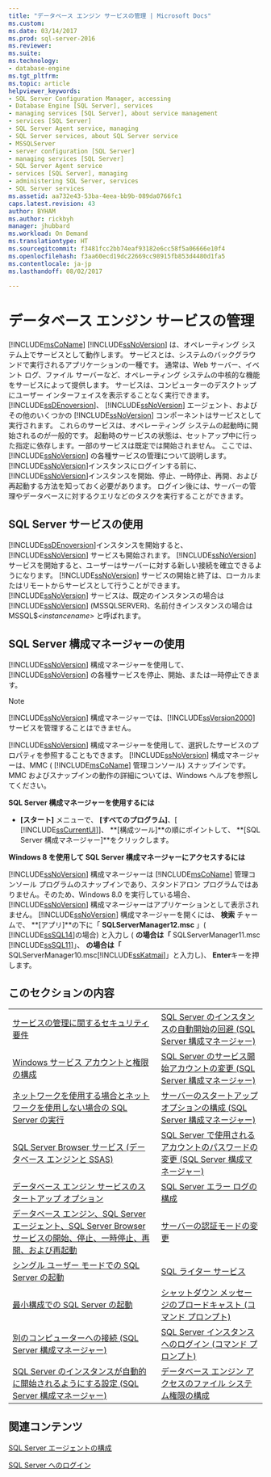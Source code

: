 ```yaml
---
title: "データベース エンジン サービスの管理 | Microsoft Docs"
ms.custom: 
ms.date: 03/14/2017
ms.prod: sql-server-2016
ms.reviewer: 
ms.suite: 
ms.technology:
- database-engine
ms.tgt_pltfrm: 
ms.topic: article
helpviewer_keywords:
- SQL Server Configuration Manager, accessing
- Database Engine [SQL Server], services
- managing services [SQL Server], about service management
- services [SQL Server]
- SQL Server Agent service, managing
- SQL Server services, about SQL Server service
- MSSQLServer
- server configuration [SQL Server]
- managing services [SQL Server]
- SQL Server Agent service
- services [SQL Server], managing
- administering SQL Server, services
- SQL Server services
ms.assetid: aa732e43-53ba-4eea-bb9b-089da0766fc1
caps.latest.revision: 43
author: BYHAM
ms.author: rickbyh
manager: jhubbard
ms.workload: On Demand
ms.translationtype: HT
ms.sourcegitcommit: f3481fcc2bb74eaf93182e6cc58f5a06666e10f4
ms.openlocfilehash: f3aa60ecd19dc22669cc98915fb853d4480d1fa5
ms.contentlocale: ja-jp
ms.lasthandoff: 08/02/2017

---
```

# <a name="manage-the-database-engine-services"></a>データベース エンジン サービスの管理
  [!INCLUDE[msCoName](../../includes/msconame-md.md)] [!INCLUDE[ssNoVersion](../../includes/ssnoversion-md.md)] は、オペレーティング システム上でサービスとして動作します。 サービスとは、システムのバックグラウンドで実行されるアプリケーションの一種です。 通常は、Web サーバー、イベント ログ、ファイル サーバーなど、オペレーティング システムの中核的な機能をサービスによって提供します。 サービスは、コンピューターのデスクトップにユーザー インターフェイスを表示することなく実行できます。 [!INCLUDE[ssDEnoversion](../../includes/ssdenoversion-md.md)]、 [!INCLUDE[ssNoVersion](../../includes/ssnoversion-md.md)] エージェント、およびその他のいくつかの [!INCLUDE[ssNoVersion](../../includes/ssnoversion-md.md)] コンポーネントはサービスとして実行されます。 これらのサービスは、オペレーティング システムの起動時に開始されるのが一般的です。 起動時のサービスの状態は、セットアップ中に行った指定に依存します。一部のサービスは既定では開始されません。 ここでは、 [!INCLUDE[ssNoVersion](../../includes/ssnoversion-md.md)] の各種サービスの管理について説明します。 [!INCLUDE[ssNoVersion](../../includes/ssnoversion-md.md)]インスタンスにログインする前に、 [!INCLUDE[ssNoVersion](../../includes/ssnoversion-md.md)]インスタンスを開始、停止、一時停止、再開、および再起動する方法を知っておく必要があります。 ログイン後には、サーバーの管理やデータベースに対するクエリなどのタスクを実行することができます。  
  
## <a name="using-the-sql-server-service"></a>SQL Server サービスの使用  
 [!INCLUDE[ssDEnoversion](../../includes/ssdenoversion-md.md)]インスタンスを開始すると、 [!INCLUDE[ssNoVersion](../../includes/ssnoversion-md.md)] サービスも開始されます。 [!INCLUDE[ssNoVersion](../../includes/ssnoversion-md.md)] サービスを開始すると、ユーザーはサーバーに対する新しい接続を確立できるようになります。 [!INCLUDE[ssNoVersion](../../includes/ssnoversion-md.md)] サービスの開始と終了は、ローカルまたはリモートからサービスとして行うことができます。 [!INCLUDE[ssNoVersion](../../includes/ssnoversion-md.md)] サービスは、既定のインスタンスの場合は [!INCLUDE[ssNoVersion](../../includes/ssnoversion-md.md)] (MSSQLSERVER)、名前付きインスタンスの場合は MSSQL$*\<instancename>* と呼ばれます。  
  
## <a name="using-sql-server-configuration-manager"></a>SQL Server 構成マネージャーの使用  
 [!INCLUDE[ssNoVersion](../../includes/ssnoversion-md.md)] 構成マネージャーを使用して、 [!INCLUDE[ssNoVersion](../../includes/ssnoversion-md.md)] の各種サービスを停止、開始、または一時停止できます。  
  
> [!NOTE]  
>  [!INCLUDE[ssNoVersion](../../includes/ssnoversion-md.md)] 構成マネージャーでは、[!INCLUDE[ssVersion2000](../../includes/ssversion2000-md.md)] サービスを管理することはできません。  
  
 [!INCLUDE[ssNoVersion](../../includes/ssnoversion-md.md)] 構成マネージャーを使用して、選択したサービスのプロパティを参照することもできます。 [!INCLUDE[ssNoVersion](../../includes/ssnoversion-md.md)] 構成マネージャーは、MMC ( [!INCLUDE[msCoName](../../includes/msconame-md.md)] 管理コンソール) スナップインです。 MMC およびスナップインの動作の詳細については、Windows ヘルプを参照してください。  
  
 **SQL Server 構成マネージャーを使用するには**  
  
-   **[スタート]** メニューで、 **[すべてのプログラム]**、[ [!INCLUDE[ssCurrentUI](../../includes/sscurrentui-md.md)]]、 **[構成ツール]**の順にポイントして、 **[SQL Server 構成マネージャー]**をクリックします。  
  
 **Windows 8 を使用して SQL Server 構成マネージャーにアクセスするには**  
  
 [!INCLUDE[ssNoVersion](../../includes/ssnoversion-md.md)] 構成マネージャーは [!INCLUDE[msCoName](../../includes/msconame-md.md)] 管理コンソール プログラムのスナップインであり、スタンドアロン プログラムではありません。そのため、Windows 8.0 を実行している場合、 [!INCLUDE[ssNoVersion](../../includes/ssnoversion-md.md)] 構成マネージャーはアプリケーションとして表示されません。 [!INCLUDE[ssNoVersion](../../includes/ssnoversion-md.md)] 構成マネージャーを開くには、 **検索** チャームで、 **[アプリ]**の下に「 **SQLServerManager12.msc** 」( [!INCLUDE[ssSQL14](../../includes/sssql14-md.md)]の場合) と入力し ( **の場合は「** SQLServerManager11.msc [!INCLUDE[ssSQL11](../../includes/sssql11-md.md)]」、 **の場合は「** SQLServerManager10.msc[!INCLUDE[ssKatmai](../../includes/sskatmai-md.md)]」と入力し)、 **Enter**キーを押します。  
  
## <a name="in-this-section"></a>このセクションの内容  
  
|||  
|-|-|  
|[サービスの管理に関するセキュリティ要件](../../database-engine/configure-windows/security-requirements-for-managing-services.md)|[SQL Server のインスタンスの自動開始の回避 &#40;SQL Server 構成マネージャー&#41;](../../database-engine/configure-windows/scm-services-prevent-automatic-startup-of-an-instance.md)|  
|[Windows サービス アカウントと権限の構成](../../database-engine/configure-windows/configure-windows-service-accounts-and-permissions.md)|[SQL Server のサービス開始アカウントの変更 &#40;SQL Server 構成マネージャー&#41;](../../database-engine/configure-windows/scm-services-change-the-service-startup-account.md)|  
|[ネットワークを使用する場合とネットワークを使用しない場合の SQL Server の実行](../../database-engine/configure-windows/run-sql-server-with-or-without-a-network.md)|[サーバーのスタートアップ オプションの構成 &#40;SQL Server 構成マネージャー&#41;](../../database-engine/configure-windows/scm-services-configure-server-startup-options.md)|  
|[SQL Server Browser サービス &#40;データベース エンジンと SSAS&#41;](../../database-engine/configure-windows/sql-server-browser-service-database-engine-and-ssas.md)|[SQL Server で使用されるアカウントのパスワードの変更 &#40;SQL Server 構成マネージャー&#41;](../../database-engine/configure-windows/scm-services-change-the-password-of-the-accounts-used.md)|  
|[データベース エンジン サービスのスタートアップ オプション](../../database-engine/configure-windows/database-engine-service-startup-options.md)|[SQL Server エラー ログの構成](../../database-engine/configure-windows/scm-services-configure-sql-server-error-logs.md)|  
|[データベース エンジン、SQL Server エージェント、SQL Server Browser サービスの開始、停止、一時停止、再開、および再起動](../../database-engine/configure-windows/start-stop-pause-resume-restart-sql-server-services.md)|[サーバーの認証モードの変更](../../database-engine/configure-windows/change-server-authentication-mode.md)|  
|[シングル ユーザー モードでの SQL Server の起動](../../database-engine/configure-windows/start-sql-server-in-single-user-mode.md)|[SQL ライター サービス](../../database-engine/configure-windows/sql-writer-service.md)|  
|[最小構成での SQL Server の起動](../../database-engine/configure-windows/start-sql-server-with-minimal-configuration.md)|[シャットダウン メッセージのブロードキャスト &#40;コマンド プロンプト&#41;](../../database-engine/configure-windows/broadcast-a-shutdown-message-command-prompt.md)|  
|[別のコンピューターへの接続 &#40;SQL Server 構成マネージャー&#41;](../../database-engine/configure-windows/scm-services-connect-to-another-computer.md)|[SQL Server インスタンスへのログイン &#40;コマンド プロンプト&#41;](../../database-engine/configure-windows/log-in-to-an-instance-of-sql-server-command-prompt.md)|  
|[SQL Server のインスタンスが自動的に開始されるようにする設定 &#40;SQL Server 構成マネージャー&#41;](../../database-engine/configure-windows/scm-services-set-an-instance-to-start-automatically.md)|[データベース エンジン アクセスのファイル システム権限の構成](../../database-engine/configure-windows/configure-file-system-permissions-for-database-engine-access.md)|  
  
## <a name="related-content"></a>関連コンテンツ  
 [SQL Server エージェントの構成](http://msdn.microsoft.com/library/2e361a62-9e92-4fcd-80d7-d6960f127900)  
  
 [SQL Server へのログイン](../../database-engine/configure-windows/logging-in-to-sql-server.md)  
  
  

